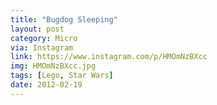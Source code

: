 ```yaml
---
title: "Bugdog Sleeping"
layout: post
category: Micro
via: Instagram
link: https://www.instagram.com/p/HMOmNzBXcc
img: HMOmNzBXcc.jpg
tags: [Lego, Star Wars]
date: 2012-02-19
---
```

